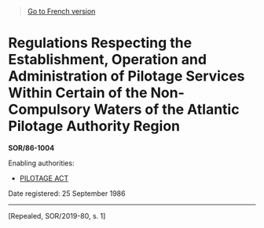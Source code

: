 > [Go to French version](/fr/Règlements/Décrets,%20ordonnances%20et%20règlements%20statutaires/86/1004.md)

# Regulations Respecting the Establishment, Operation and Administration of Pilotage Services Within Certain of the Non-Compulsory Waters of the Atlantic Pilotage Authority Region

**SOR/86-1004**

Enabling authorities: 
- [PILOTAGE ACT](/en/Acts/Revised%20Statutes%20of%20Canada/P/P-14.md)

Date registered: 25 September 1986

----------


[Repealed, SOR/2019-80, s. 1]


